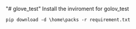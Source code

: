 "# glove_test" 
Install the inviroment for golov_test
```
pip download -d \home\packs -r requirement.txt
```
